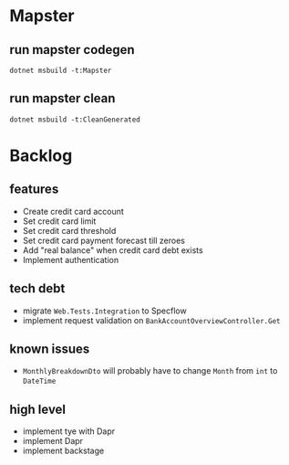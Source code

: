 # Mapster
## run mapster codegen
`dotnet msbuild -t:Mapster`

## run mapster clean
`dotnet msbuild -t:CleanGenerated`

# Backlog
## features
- Create credit card account
- Set credit card limit
- Set credit card threshold
- Set credit card payment forecast till zeroes
- Add "real balance" when credit card debt exists
- Implement authentication

## tech debt
- migrate `Web.Tests.Integration` to Specflow
- implement request validation on `BankAccountOverviewController.Get`

## known issues
- `MonthlyBreakdownDto` will probably have to change `Month` from `int` to `DateTime`

## high level
- implement tye with Dapr
- implement Dapr
- implement backstage
